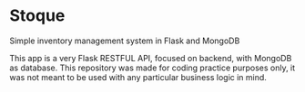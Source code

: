# Stoque
Simple inventory management system in Flask and MongoDB

This app is a very Flask RESTFUL API, focused on backend, with MongoDB as database. This repository was made for coding practice purposes only, it was not meant to be used with any particular business logic in mind.
